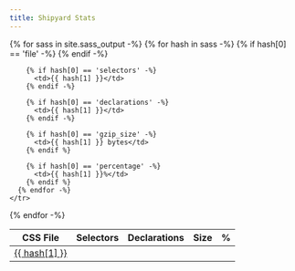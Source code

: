 ```yaml
---
title: Shipyard Stats
---
```


<table class="table">
  <thead>
    <tr>
      <th>CSS File</th>
      <th>Selectors</th>
      <th>Declarations</th>
      <th>Size</th>
      <th>%</th>
    </tr>
  </thead>
  {% for sass in site.sass_output -%}
    <tr>
      {% for hash in sass -%}
        {% if hash[0] == 'file' -%}
          <td>
            <a href="https://github.com/codeship/shipyard/blob/master/assets/stylesheets/{{ hash[1] }}" target="_blank" class="strong blue-dark">
              {{ hash[1] }}
            </a>
          </td>
        {% endif -%}

        {% if hash[0] == 'selectors' -%}
          <td>{{ hash[1] }}</td>
        {% endif -%}

        {% if hash[0] == 'declarations' -%}
          <td>{{ hash[1] }}</td>
        {% endif -%}

        {% if hash[0] == 'gzip_size' -%}
          <td>{{ hash[1] }} bytes</td>
        {% endif %}

        {% if hash[0] == 'percentage' -%}
          <td>{{ hash[1] }}%</td>
        {% endif %}
      {% endfor -%}
    </tr>
  {% endfor -%}
</table>
